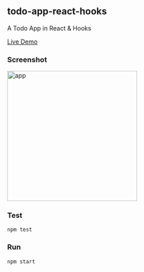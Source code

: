 ## todo-app-react-hooks
A Todo App in React & Hooks

<a href="https://hardcore-almeida-f77d99.netlify.app" target="_blank">Live Demo</a>

### Screenshot
<img width="300" alt="app" src="https://user-images.githubusercontent.com/6517308/85353496-fdf1d080-b4cd-11ea-82fc-64808686b2e1.png">

### Test
`npm test`

### Run
`npm start`
